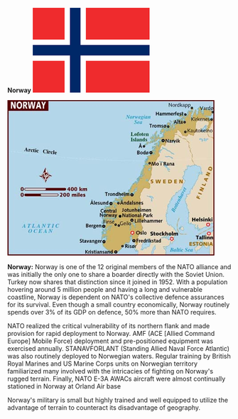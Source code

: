 **Norway** ![](/assets/images/nato/no/image1.png)

![](/assets/images/nato/no/image2.jpg)

**Norway:** Norway is one of the 12 original members of the NATO
alliance and was initially the only one to share a boarder directly with
the Soviet Union. Turkey now shares that distinction since it joined in
1952. With a population hovering around 5 million people and having a
long and vulnerable coastline, Norway is dependent on NATO's collective
defence assurances for its survival. Even though a small country
economically, Norway routinely spends over 3% of its GDP on defence, 50%
more than NATO requires.

NATO realized the critical vulnerability of its northern flank and made
provision for rapid deployment to Norway. AMF (ACE \[Allied Command
Europe\] Mobile Force) deployment and pre-positioned equipment was
exercised annually. STANAVFORLANT (Standing Allied Naval Force Atlantic)
was also routinely deployed to Norwegian waters. Regular training by
British Royal Marines and US Marine Corps units on Norwegian territory
familiarized many involved with the intricacies of fighting on Norway's
rugged terrain. Finally, NATO E-3A AWACs aircraft were almost
continually stationed in Norway at Orland Air base

Norway's military is small but highly trained and well equipped to
utilize the advantage of terrain to counteract its disadvantage of
geography.
